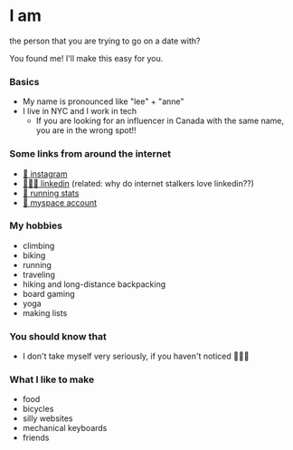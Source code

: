 # I am
the person that you are trying to go on a date with?

You found me! I'll make this easy for you.

### Basics
* My name is pronounced like "lee" + "anne"
* I live in NYC and I work in tech
  * If you are looking for an influencer in Canada with the same name, you are in the wrong spot!! 

### Some links from around the internet

* [🍌 instagram](https://www.instagram.com/bananasinthewild/)
* [👩🏻‍💼 linkedin](https://www.linkedin.com/in/liann-sun-217b653b) (related: why do internet stalkers love linkedin??)
* [👟 running stats](https://results.nyrr.org/runner/35064663/races)
* [🖤 myspace account](https://www.youtube.com/watch?v=dQw4w9WgXcQ)
### My hobbies
* climbing
* biking
* running
* traveling
* hiking and long-distance backpacking
* board gaming
* yoga
* making lists

### You should know that
* I don't take myself very seriously, if you haven't noticed 🤷🏻‍♀️

### What I like to make
* food
* bicycles
* silly websites
* mechanical keyboards
* friends